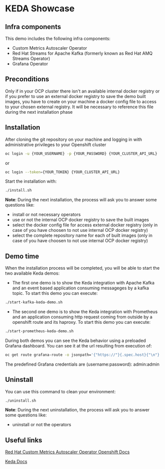 # KEDA Showcase

## Infra components
This demo includes the following infra components:

* Custom Metrics Autoscaler Operator
* Red Hat Streams for Apache Kafka (formerly known as Red Hat AMQ Streams Operator)
* Grafana Operator

## Preconditions
Only if in your OCP cluster there isn't an available internal docker registry or if you prefer to use an external docker registry to save the demo built images, you have to create on your machine a docker config file to access to your chosen external registry. It will be necessary to reference this file during the next installation phase

## Installation
After cloning the git repository on your machine and logging in with administrative privileges to your Openshift cluster 

```bash
oc login -u {YOUR_USERNAME} -p {YOUR_PASSWORD} {YOUR_CLUSTER_API_URL}
```
or 
```bash
oc login --token={YOUR_TOKEN} {YOUR_CLUSTER_API_URL}
```

Start the installation with:

```bash
./install.sh
```

**Note**: During the next installation, the process will ask you to answer some questions like:
* install or not necessary operators
* use or not the internal OCP docker registry to save the built images
* select the docker config file for access external docker registry (only in case of you have choosen to not use internal OCP docker registry)
* select the complete repository name for each of built images (only in case of you have choosen to not use internal OCP docker registry)

## Demo time

When the installation process will be completed, you will be able to start the two available Keda demos:

* The first one demo is to show the Keda integration with Apache Kafka and an event based application consuming messageges by a kafka topic. To start this demo you can execute:

```bash
./start-kafka-keda-demo.sh
```

* The second one demo is to show the Keda integration with Prometheus and an  application consuming http request coming from outside by a openshift route and its haproxy. To start this demo you can execute:

```bash
./start-prometheus-keda-demo.sh
```

During both demos you can see the Keda behavior using a preloaded Grafana dashboard. You can see it at the url resulting from execution of:

```bash
oc get route grafana-route -o jsonpath='{"https://"}{.spec.host}{"\n"}' -n keda-demo
```

The predefined Grafana credentials are (username:password): admin:admin

## Uninstall
You can use this command to clean your environment:

```bash
./uninstall.sh
```

**Note**: During the next uninstallation, the process will ask you to answer some questions like:
* uninstall or not the operators

## Useful links
[Red Hat Custom Metrics Autoscaler Operator Openshift Docs](https://docs.openshift.com/container-platform/latest/nodes/cma/nodes-cma-autoscaling-custom.html)

[Keda Docs](https://keda.sh/docs)